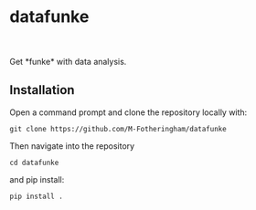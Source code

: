 # datafunke
<br>
<br>
Get *funke* with data analysis.

## Installation
Open a command prompt and clone the repository locally with: <br>
```
git clone https://github.com/M-Fotheringham/datafunke
```
Then navigate into the repository <br> 
```
cd datafunke
```
and pip install: <br>
```
pip install .
```